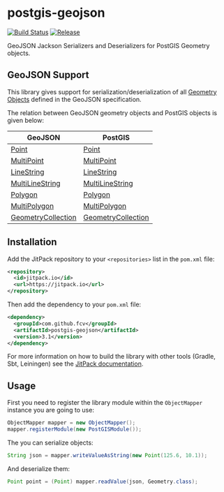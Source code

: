 # postgis-geojson
[![Build Status](https://github.com/fcv/postgis-geojson/actions/workflows/maven.yml/badge.svg)](https://github.com/fcv/postgis-geojson/actions/workflows/maven.yml) [![Release](https://jitpack.io/v/fcv/postgis-geojson.svg)](https://jitpack.io/#fcv/postgis-geojson)

GeoJSON Jackson Serializers and Deserializers for PostGIS Geometry objects.

## GeoJSON Support

This library gives support for serialization/deserialization of all [Geometry Objects](http://geojson.org/geojson-spec.html#geometry-objects) defined
in the GeoJSON specification.

The relation between GeoJSON geometry objects and PostGIS objects is given below:

GeoJSON           | PostGIS
------------------| -------------
[Point](http://geojson.org/geojson-spec.html#point)| [Point](https://javadoc.io/doc/net.postgis/postgis-geometry/2021.1.0/net/postgis/jdbc/geometry/Point.html)
[MultiPoint](http://geojson.org/geojson-spec.html#multipoint)| [MultiPoint](https://javadoc.io/doc/net.postgis/postgis-geometry/2021.1.0/net/postgis/jdbc/geometry/MultiPoint.html)
[LineString](http://geojson.org/geojson-spec.html#linestring)| [LineString](https://javadoc.io/doc/net.postgis/postgis-geometry/2021.1.0/net/postgis/jdbc/geometry/LineString.html)
[MultiLineString](http://geojson.org/geojson-spec.html#multilinestring)| [MultiLineString](https://javadoc.io/doc/net.postgis/postgis-geometry/2021.1.0/net/postgis/jdbc/geometry/MultiLineString.html)
[Polygon](http://geojson.org/geojson-spec.html#polygon)| [Polygon](https://javadoc.io/doc/net.postgis/postgis-geometry/2021.1.0/net/postgis/jdbc/geometry/Polygon.html)
[MultiPolygon](http://geojson.org/geojson-spec.html#multipolygon)| [MultiPolygon](https://javadoc.io/doc/net.postgis/postgis-geometry/2021.1.0/net/postgis/jdbc/geometry/MultiPolygon.html)
[GeometryCollection](http://geojson.org/geojson-spec.html#geometry-collection)| [GeometryCollection](https://javadoc.io/doc/net.postgis/postgis-geometry/2021.1.0/net/postgis/jdbc/geometry/GeometryCollection.html)

## Installation

Add the JitPack repository to your `<repositories>` list in the `pom.xml` file:

```xml
<repository>
  <id>jitpack.io</id>
  <url>https://jitpack.io</url>
</repository>
```

Then add the dependency to your `pom.xml` file:

```xml
<dependency>
  <groupId>com.github.fcv</groupId>
  <artifactId>postgis-geojson</artifactId>
  <version>3.1</version>
</dependency>
```

For more information on how to build the library with other tools (Gradle, Sbt, Leiningen) see the [JitPack documentation](https://jitpack.io/docs/BUILDING/).

## Usage

First you need to register the library module within the `ObjectMapper` instance you are going to use:

```java
ObjectMapper mapper = new ObjectMapper();
mapper.registerModule(new PostGISModule());
```

The you can serialize objects:

```java
String json = mapper.writeValueAsString(new Point(125.6, 10.1));
```

And deserialize them:

```java
Point point = (Point) mapper.readValue(json, Geometry.class);
```

